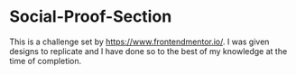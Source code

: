 # Social-Proof-Section
This is a challenge set by  https://www.frontendmentor.io/. I was given designs to replicate and I have done so to the best of my knowledge at the time of completion.
